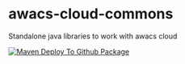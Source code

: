 # awacs-cloud-commons
Standalone java libraries to work with awacs cloud 

[![Maven Deploy To Github Package](https://github.com/devaiocdawacs/awacs-cloud-commons/actions/workflows/git_package.yml/badge.svg)](https://github.com/devaiocdawacs/awacs-cloud-commons/actions/workflows/git_package.yml)
